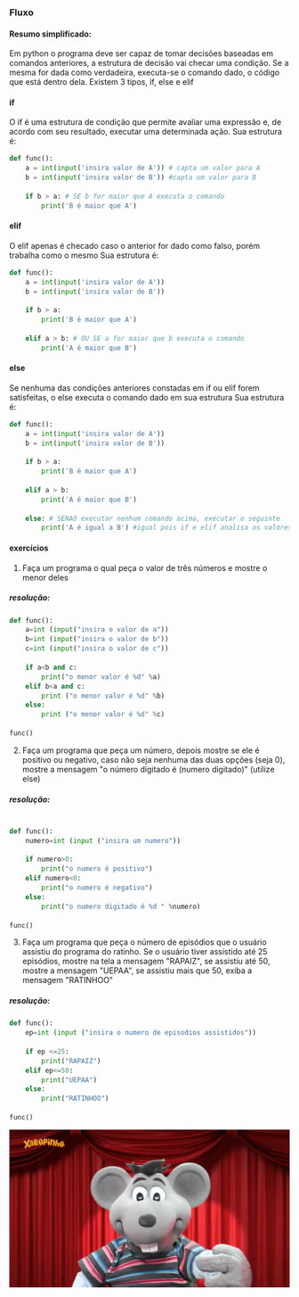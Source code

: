 ### Fluxo

#### Resumo simplificado: 

Em python o programa deve ser capaz de tomar decisões baseadas em comandos anteriores, a estrutura de decisão vai checar uma condição. Se a mesma for dada como verdadeira,  executa-se o comando dado, o código que está dentro dela. Existem 3 tipos, if, else e elif

#### if 

O if é uma estrutura de condição que permite avaliar uma expressão e, de acordo com seu resultado, executar uma determinada ação.
Sua estrutura é:

~~~~python
def func():
	a = int(input('insira valor de A')) # capta um valor para A
	b = int(input('insira valor de B')) #capta um valor para B

	if b > a: # SE b for maior que A executa o comando
		print('B é maior que A') 

~~~~

#### elif

O elif apenas é checado caso o anterior for dado como falso, porém trabalha como o mesmo
Sua estrutura é:

~~~~python
def func():
	a = int(input('insira valor de A'))
	b = int(input('insira valor de B'))

	if b > a:
		print('B é maior que A')

	elif a > b: # OU SE a for maior que b executa o comando
		print('A é maior que B')

~~~~

#### else

Se nenhuma das condições anteriores constadas em if ou elif forem satisfeitas, o else executa o comando dado em sua estrutura
Sua estrutura é:

~~~~python
def func():
	a = int(input('insira valor de A'))
	b = int(input('insira valor de B'))

	if b > a:
		print('B é maior que A')

	elif a > b:
		print('A é maior que B')

	else: # SENAO executar nenhum comando acima, executar o seguinte
		print('A é igual a B') #igual pois if e elif analisa os valores diferentes

~~~~

#### exercícios 

1. Faça um programa o qual peça o valor de três números e mostre o menor deles

##### resolução:

~~~~python
def func():
	a=int (input("insira o valor de a"))
	b=int (input("insira o valor de b"))
	c=int (input("insira o valor de c"))

	if a<b and c:
		print("o menor valor é %d" %a)
	elif b<a and c:
		print ("o menor valor é %d" %b)
	else:
		print ("o menor valor é %d" %c)

func()


~~~~

2. Faça um programa que peça um número, depois mostre se ele é positivo ou negativo, caso não seja nenhuma das duas opções (seja 0), mostre a mensagem "o número digitado é (numero digitado)" (utilize else)

##### resolução:

~~~~python

def func():
	numero=int (input ("insira um numero"))

	if numero>0:
		print("o numero é positivo")
	elif numero<0:
		print("o numero é negativo")
	else:
		print("o numero digitado é %d " %numero)

func()

~~~~

3. Faça um programa que peça o número de episódios que o usuário assistiu do programa do ratinho. Se o usuário tiver assistido até 25 episódios, mostre na tela a mensagem "RAPAIZ", se assistiu até 50, mostre a mensagem "UEPAA", se assistiu mais que 50, exiba a mensagem "RATINHOO"

##### resolução:

~~~~python
def func():
	ep=int (input ("insira o numero de episodios assistidos"))

	if ep <=25:
		print("RAPAIZ")
	elif ep<=50:
		print("UEPAA")
	else:
		print("RATINHOO")

func()
~~~~

![xaropinho](..\images\xaropinho.jpg)